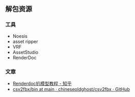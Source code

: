 ## 解包资源

### 工具

- Noesis 
- asset ripper
- VRF
- AssetStudio
- RenderDoc

### 文章

- [Renderdoc扒模型教程 - 知乎](https://zhuanlan.zhihu.com/p/428655330)
- [csv2fbx/bin at main · chineseoldghost/csv2fbx · GitHub](https://github.com/chineseoldghost/csv2fbx/tree/main/bin)